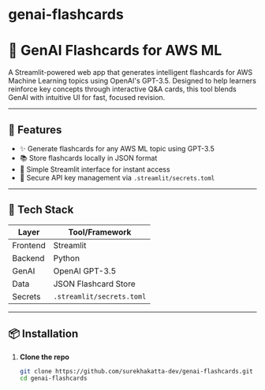 # genai-flashcards
# 🧠 GenAI Flashcards for AWS ML

A Streamlit-powered web app that generates intelligent flashcards for AWS Machine Learning topics using OpenAI's GPT-3.5. Designed to help learners reinforce key concepts through interactive Q&A cards, this tool blends GenAI with intuitive UI for fast, focused revision.

---

## 🚀 Features

- ✨ Generate flashcards for any AWS ML topic using GPT-3.5
- 📚 Store flashcards locally in JSON format
- 🧵 Simple Streamlit interface for instant access
- 🔐 Secure API key management via `.streamlit/secrets.toml`

---

## 🧰 Tech Stack

| Layer     | Tool/Framework         |
|-----------|------------------------|
| Frontend  | Streamlit              |
| Backend   | Python                 |
| GenAI     | OpenAI GPT-3.5         |
| Data      | JSON Flashcard Store   |
| Secrets   | `.streamlit/secrets.toml` |

---

## 📦 Installation

1. **Clone the repo**
   ```bash
   git clone https://github.com/surekhakatta-dev/genai-flashcards.git
   cd genai-flashcards
